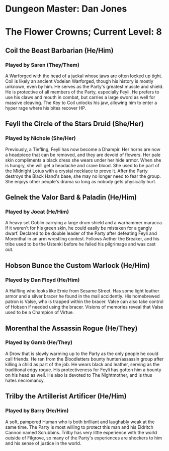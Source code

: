 # Dungeon Master: Dan Jones

# The Flower Crowns; Current Level: 8

## Coil the Beast Barbarian (He/Him)

### Played by Saren (They/Them)

A Warforged with the head of a jackal whose jaws are often locked up tight. Coil is likely an ancient Vodeian Warforged, though his history is mostly unknown, even by him. He serves as the Party's greatest muscle and shield. He is protective of all members of the Party, especially Feyli. He prefers to use his claws and mouth in combat, but carries a large sword as well for massive cleaving. The Key to Coil unlocks his jaw, allowing him to enter a hyper rage where his bites recover HP.

## Feyli the Circle of the Stars Druid (She/Her)

### Played by Nichole (She/Her)

Previously, a Tiefling, Feyli has now become a Dhampir. Her horns are now a headpiece that can be removed, and they are devoid of flowers. Her pale skin compliments a black dress she wears under her hide armor. When she is hungry, she will get a headache and crave blood. She used to be part of the Midnight Lotus with a crystal necklace to prove it. After the Party destroys the Black Hand's base, she may no longer need to fear the group. She enjoys other people's drama so long as nobody gets physically hurt.

## Gelnek the Valor Bard & Paladin (He/Him)

### Played by Jocat (He/Him)

A heavy set Goblin carrying a large drum shield and a warhammer maracca. If it weren't for his green skin, he could easily be mistaken for a gangly dwarf. Declared to be double leader of the Party after defeating Feyli and Morenthal in an arm wrestling contest. Follows Aether the Breaker, and his tribe used to be the Ustenki before he failed his pilgrimage and was cast out.

## Hobson Bunce the Custom Warlock (He/Him)

### Played by Dan Floyd (He/Him)

A Halfling who looks like Ernie from Sesame Street. Has some light leather armor and a silver bracer he found in the mail accidently. His homebrewed patron is Valse, who is trapped within the bracer. Valse can also take control of Hobson if needed using the bracer. Visions of memories reveal that Valse used to be a Champion of Virtue.

## Morenthal the Assassin Rogue (He/They)

### Played by Gamb (He/They)

A Drow that is slowly warming up to the Party as the only people he could call friends. He ran from the Bloodletters bounty hunter/assassin group after killing a child as part of the job. He wears black and leather, serving as the traditional edgy rogue. His protectiveness for Feyli has gotten him a bounty on his head as well. He also is devoted to The Nightmother, and is thus hates necromancy.

## Trilby the Artillerist Artificer (He/Him)

### Played by Barry (He/Him)

A soft, pampered Human who is both brilliant and laughably weak at the same time. The Party is most willing to protect this man and his Eldritch Cannon named Scrubbins. Trilby has very little experience with the world outside of Filgrove, so many of the Party's experiences are shockers to him and his sense of justice in the world.
